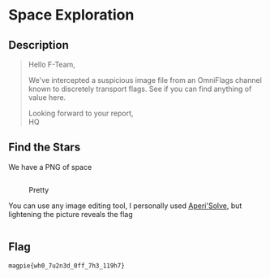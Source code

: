 # Space Exploration

## Description

> Hello F-Team,
>
> We've intercepted a suspicious image file from an OmniFlags channel known to discretely transport flags. See if you can find anything of value here.
>
> Looking forward to your report,\
> HQ

## Find the Stars

We have a PNG of space

<figure><img src="../../.gitbook/assets/Flag.png" alt=""><figcaption><p>Pretty</p></figcaption></figure>

You can use any image editing tool, I personally used [Aperi'Solve](https://www.aperisolve.com/), but lightening the picture reveals the flag

<figure><img src="../../.gitbook/assets/image (5) (4).png" alt=""><figcaption></figcaption></figure>

## Flag

`magpie{wh0_7u2n3d_0ff_7h3_119h7}`
